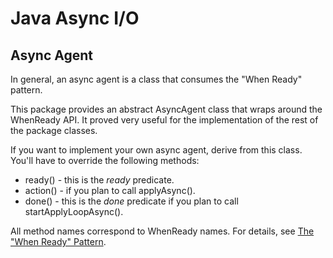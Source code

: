 # Java Async I/O
## Async Agent


In general, an async agent is a class that consumes the "When Ready" pattern.

This package provides an abstract AsyncAgent class that wraps around the WhenReady API.
It proved very useful for the implementation of the rest of the package classes.

If you want to implement your own async agent, derive from this class.
You'll have to override the following methods: 

* ready() - this is the *ready* predicate.
* action() - if you plan to call applyAsync().
* done() - this is the *done* predicate if you plan to call startApplyLoopAsync().

All method names correspond to WhenReady names.
For details, see [The "When Ready" Pattern](WhenReady.md).
